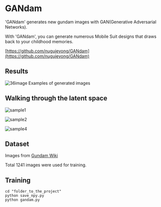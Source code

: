 # GANdam
'GANdam' generates new gundam images with GAN(Generative Adversarial Networks).

With 'GANdam', you can generate numerous Mobile Suit designs that draws back to your childhood memories.

[https://github.com/nugujeyong/GANdam](https://github.com/nugujeyong/GANdam)
## Results
![36image](https://user-images.githubusercontent.com/59949284/103440547-e7e97780-4c89-11eb-831a-55fa35f50024.png)
Examples of generated images

## Walking through the latent space
![sample1](https://user-images.githubusercontent.com/59949284/103439926-a60a0280-4c84-11eb-8b5e-a14aa55ae2a8.gif)

![sample2](https://user-images.githubusercontent.com/59949284/103440005-74456b80-4c85-11eb-86f1-a929a65d5e82.gif)

![sample4](https://user-images.githubusercontent.com/59949284/103440274-5d077d80-4c87-11eb-94bc-033dd11dc030.gif)


## Dataset
Images from [Gundam Wiki](https://gundam.fandom.com/wiki/The_Gundam_Wiki)

Total 1241 images were used for training.

## Training
```
cd "folder_to_the_project"
python save_npy.py
python gandam.py
```


